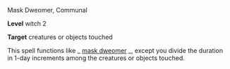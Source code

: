 Mask Dweomer, Communal

**Level** witch 2

**Target** creatures or objects touched

This spell functions like _ [mask dweomer](/pathfinderRPG/prd/advanced/spells/maskDweomer.html#_mask-dweomer) _, except you divide the duration in 1-day increments among the creatures or objects touched.

